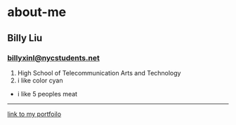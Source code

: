 # about-me
## **Billy Liu**
### billyxinl@nycstudents.net
1. High School of Telecommunication Arts and Technology
2. i like color cyan
* i like 5 peoples meat
---
[link to my portfoilo](https://billyl1116.github.io/)
